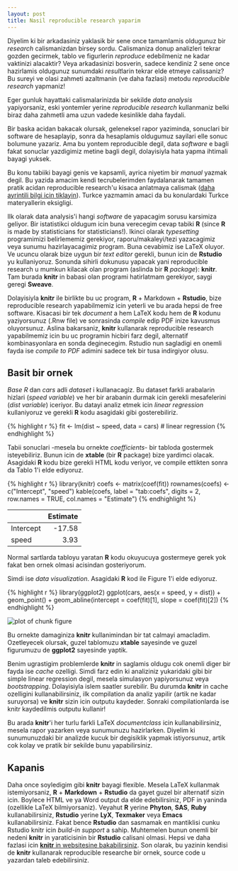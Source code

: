 ```yaml
---
layout: post
title: Nasil reproducible research yaparim
---
```





Diyelim ki bir arkadasiniz yaklasik bir sene once tamamlamis oldugunuz bir *research* calismanizdan birsey sordu. Calismaniza donup analizleri tekrar gozden gecirmek, tablo ve figurlerin 
*reproduce* edebilmeniz ne kadar vaktinizi alacaktir? Veya arkadasinizi bosverin, sadece kendiniz 2 sene once hazirlamis oldugunuz sunumdaki *result*larin tekrar elde etmeye calissaniz? Bu sureyi ve olasi zahmeti azaltmanin (ve daha fazlasi) metodu *reproducible research* yapmaniz!


Eger gunluk hayattaki calismalarinizda bir sekilde *data analysis* yapiyorsaniz, eski yontemler yerine *reproducible research* kullanmaniz belki biraz daha zahmetli ama uzun vadede kesinlikle daha faydali. 


Bir baska acidan bakacak olursak, geleneksel rapor yaziminda, sonuclari bir software de hesaplayip, sonra da hesaplamis oldugumuz sayilari elle sonuc bolumune yazariz. Ama bu yontem reproducible degil, data *software* e bagli fakat sonuclar yazdigimiz metine bagli degil, dolayisiyla hata yapma ihtimali bayagi yuksek. 


Bu konu tabiiki bayagi genis ve kapsamli, ayrica niyetim bir *manual* yazmak degil. Bu yazida amacim kendi tecrubelerimden faydalanarak tamamen pratik acidan reproducible research'u kisaca anlatmaya calismak ([daha ayrintili bilgi icin tiklayin](http://reproducibleresearch.net)). Turkce yazmamin amaci da bu konulardaki Turkce materyallerin eksigligi. 


Ilk olarak data analysis'i hangi *software* de yapacagim sorusu karsimiza geliyor. Bir istatistikci oldugum icin buna verecegim cevap tabiki **R** (since **R** is made by statisticians for statisticians!). Ikinci olarak *typesetting* programimizi belirlememiz gerekiyor, raporu/makaleyi/tezi yazacagimiz veya sunumu hazirlayacagimiz program. Buna cevabimiz ise LaTeX oluyor. Ve ucuncu olarak bize uygun bir *text editor* gerekli, bunun icin de **Rstudio** yu kullaniyoruz. Sonunda sihirli dokunusu yapacak yani reproducible research u mumkun kilacak olan program (aslinda bir **R** *package*): **knitr**. Tam burada **knitr** in babasi olan programi hatirlatmam gerekiyor, saygi geregi **Sweave**. 


Dolayisiyla **knitr** ile birlikte bu uc program, **R** + Markdown + **Rstudio**, bize reproducible research yapabilmemiz icin yeterli ve bu arada hepsi de free software. Kisacasi bir tek *document* a hem LaTeX kodu hem de **R** kodunu yaziyorsunuz (.Rnw file) ve sonrasinda *compile* edip PDF inize kavusmus oluyorsunuz. Aslina bakarsaniz, **knitr** kullanarak reproducible research yapabilmemiz icin bu uc programin hicbiri farz degil, alternatif kombinasyonlara en sonda deginecegim. Rstudio nun sagladigi en onemli fayda ise *compile to PDF* adimini sadece tek bir tusa indirgiyor olusu.

## Basit bir ornek

*Base R* dan *cars* adli *dataset* i kullanacagiz. Bu dataset farkli arabalarin hizlari (*speed variable*) ve her bir arabanin durmak icin gerekli mesafelerini (*dist variable*) iceriyor. Bu datayi analiz etmek icin *linear regression* kullaniyoruz ve gerekli **R** kodu asagidaki gibi gosterebiliriz.



{% highlight r %}
fit <- lm(dist ~ speed, data = cars) # linear regression 
{% endhighlight %}


Tabii sonuclari -mesela bu ornekte *coefficients*- bir tabloda gostermek isteyebiliriz. Bunun icin de **xtable** (bir **R** package) bize yardimci olacak. Asagidaki **R** kodu bize gerekli HTML kodu veriyor, ve compile ettikten sonra da Tablo 1'i elde ediyoruz.




{% highlight r %}
library(knitr)
coefs <- matrix(coef(fit))
rownames(coefs) <- c("Intercept", "speed")
kable(coefs, label = "tab:coefs",
      digits = 2,
      row.names = TRUE, 
      col.names = "Estimate")
{% endhighlight %}



|          | Estimate|
|:---------|--------:|
|Intercept |   -17.58|
|speed     |     3.93|



Normal sartlarda tabloyu yaratan **R** kodu okuyucuya gostermeye gerek yok fakat ben ornek olmasi acisindan gosteriyorum.

Simdi ise *data visualization*. Asagidaki **R** kod ile Figure 1'i elde ediyoruz.


{% highlight r %}
library(ggplot2)
ggplot(cars, aes(x = speed, y = dist)) + geom_point() + 
    geom_abline(intercept = coef(fit)[1], slope = coef(fit)[2])
{% endhighlight %}

![plot of chunk figure](/blog/figure/source/2016-10-27-test/figure-1.png)

Bu ornekte damaginiza **knitr** kullanimindan bir tat calmayi amacladim. Ozetleyecek olursak, guzel tablomuzu **xtable** sayesinde ve guzel figurumuzu de **ggplot2** sayesinde yaptik. 

Benim ugrastigim problemlerde **knitr** in saglamis oldugu cok onemli diger bir fayda ise *cache* ozelligi. Simdi farz edin ki analiziniz yukaridaki gibi bir simple linear regression degil, mesela simulasyon yapiyorsunuz veya *bootstrapping*. Dolayisiyla islem saatler surebilir. Bu durumda **knitr** in cache ozelligini kullanabilirsiniz, ilk compilation da analiz yapilir (artik ne kadar suruyorsa) ve **knitr** sizin icin outputu kaydeder. Sonraki compilationlarda ise knitr kaydedilmis outputu kullanir!

Bu arada **knitr**'i her turlu farkli LaTeX *documentclass* icin kullanabilirsiniz, mesela rapor yazarken veya sunumunuzu hazirlarken. Diyelim ki sunumunuzdaki bir analizde kucuk bir degisiklik yapmak istiyorsunuz, artik cok kolay ve pratik bir sekilde bunu yapabilirsiniz.



## Kapanis

Daha once soyledigim gibi **knitr** bayagi flexible. Mesela LaTeX kullanmak istemiyorsaniz, **R** + **Markdown** + **Rstudio** da gayet guzel bir alternatif sizin icin. Boylece HTML ve ya Word output da elde edebilirsiniz, PDF in yaninda (ozellikle  LaTeX bilmiyorsaniz). Veyahut **R** yerine **Phyton**, **SAS**, **Ruby** kullanabilirsiniz, **Rstudio** yerine **LyX**, **Texmaker** veya **Emacs** kullanabilirsiniz. Fakat bence **Rstudio** dan sasmamak en mantiklisi cunku Rstudio knitr icin *build-in support* a sahip. Muhtemelen bunun onemli bir nedeni **knitr** in yaraticisinin bir **Rstudio** calisani olmasi. Hepsi ve daha fazlasi icin [**knitr** in websitesine bakabilirsiniz](http://yihui.name/knitr/). Son olarak, bu yazinin kendisi de **knitr** kullanarak reproducible researche bir ornek, source code u yazardan taleb edebilirsiniz.

